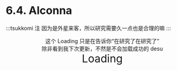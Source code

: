 # 6.4. Alconna

:::tsukkomi 注
因为是外星来客，所以研究需要久一点也是合理的嘛
:::

<p align="center" style="margin: 0px 0px 0px 0px"><Curtain>这个 Loading 只是在告诉你“在研究了在研究了”</Curtain></p>
<p align="center" style="margin: 0px 0px 0px 0px"><Curtain>除非看到我下次更新，不然是不会加载成功的 desu</Curtain></p>
<p align="center" style="font-size: 2em; margin: 0px 0px 0px 0px">Loading</p>
<div class="loading">  
    <span></span>  
    <span></span>  
    <span></span>  
    <span></span>  
    <span></span>  
</div>

<style>
    .loading{
            width: 150px;
            height: 15px;
            margin: 0 auto;
            position: relative;
        }
        .loading span{
            position: absolute;
            width: 15px;
            height: 100%;
            border-radius: 50%;
            background: var(--c-text);
            -webkit-animation: load 1.04s ease-in infinite alternate;
        }
        @-webkit-keyframes load{
            0%{
                opacity: 1;
                -webkit-transform: translate(0px);
            }
            100%{
                opacity: 0.2;
                -webkit-transform: translate(150px);
            }
        }
        .loading span:nth-child(1){
            -webkit-animation-delay:0.13s;
        }
        .loading span:nth-child(2){
            -webkit-animation-delay:0.26s;
        }
        .loading span:nth-child(3){
            -webkit-animation-delay:0.39s;
        }
        .loading span:nth-child(4){
            -webkit-animation-delay:0.52s;
        }
        .loading span:nth-child(5){
            -webkit-animation-delay:0.65s;
        }  
</style>
